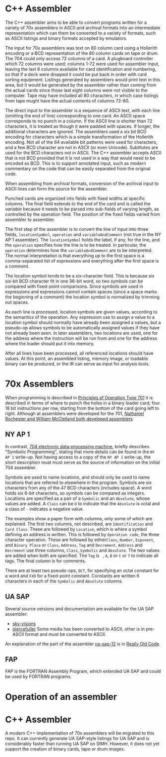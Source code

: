 # C++ Assembler

The C++ assembler aims to be able to convert programs written for a variety of 70x assemblers in ASCII and archival formats into an intermediate representation which can them be converted to a variety of formats, such as ASCII listings and binary formats accepted by emulators.

The input for 70x assemblers was text on 80 column card using a Hollerith encoding or a BCD representation of the 80 column cards on tape or drum. The 704 could only access 72 columns of a card. A plugboard controller which 72 columns were used; columns 1-72 were used for assembler input, leaving the last 8 columns available for card identification and numbering, so that if a deck were dropped it could be put back in order with card sorting equipment. Listings generated by assemblers would print text in this area, but it would be generated by the assembler rather than coming from the actual cards since those last eight columns were not visible to the computer. Tape may have included all 80 characters, in which case listings from tape mught have the actual contents of columns 72-80.

The direct input to the assembler is a sequence of ASCII text, with each line (omitting the end of line) corresponding to one card. An ASCII space corresponds to no punch in a column. If the ASCII line is shorter than 72 characters, it is treated as though it were padded with spaces. If longer, the additional characters are ignored. The assemblers used a six bit BCD encoding for characters which is a simple transformation of the Hollerith encoding. Not all of the 64 available bit patterns were used for characters, and a few BCD character are not in ASCII (or even Unicode). Subtitutes are used for the BCD characters not in ASCII. The C++ assembler accepts ASCII that is not BCD provided that it is not used in a way that would need to be encoded as BCD. This is to support annotated input, such as modern commentary on the code that can be easily separated from the original code.

When assembling from archival formats, conversion of the archival input to ASCII lines can form the source for the assembler.

Punched cards are organized into fields with fixed widths at specific columns. The final field extends to the end of the card and is called the *variable* because it needs to be parsed into sub-fields of varying length, as controlled by the operation field. The position of the fixed fields varied from assembler to assembler.

The first step of the assembler is to convert the line of input into three fields, ``locationSymbol``, ``operation`` and ``variableAndComment`` (not true in the NY AP 1 assembler). The ``locationSymbol`` holds the label, if any, for the line, and the ``operation`` specifies how the line is to be treated. In particular, the ``operation`` determines how the ``variableAndComment`` are to be interpreted. The normal interpretation is that everything up to the first space is a comma-separated list of expressions and everything after the first space is a comment.

The location symbol tends to be a six-character field. This is because six six-bit BCD character fit in one 36-bit word, so two symbols can be compared with fixed-point comparisons. Since symbols are used in expressions and expressions cannot contain spaces (since a space marks the beginning of a comment) the location symbol is normalized by trimming out spaces.

As each line is processed, location symbols are given values, according to the semantics of the operation. Any expression use to assign a value to a location symbol should normally have already been assigned a values, but a pseudo-op allows symbols to be automatically assigned values if they have not already been seen. In later assemblers, two locations are used, one for the address where the instruction will be run from and one for the address where the loader should put it into memory.

After all lines have been processed, all referenced locations should have values. At this point, an assembled listing, memory image, or loadable binary can be produced, or the IR can serve as input for analysis tools.

# 70x Assemblers

When programming is described in [Principles of Operation Type 701](https://bitsavers.org/pdf/ibm/701/24-6042-1_701_PrincOps.pdf) it is described in terms of where to punch the holes in a binary loader card; four 18 bit instructions per row, starting from the bottom of the card going left to right. Although at assemblers were developed for the 701, [Nathaniel Rochester and William McClelland both developed assemblers](https://ieeexplore.ieee.org/stamp/stamp.jsp?arnumber=4640454)

## NY AP 1

In contrast, [704 electronic data-processing machine](https://bitsavers.org/pdf/ibm/704/24-6661-2_704_Manual_1955.pdf), briefly describes "Symbolic Programming", stating that more details can be found in the `NY AP 1` write-up. Not having access to a copy of the `NY AP 1` write-up, the short description must must serve as the source of information on the initial 704 assembler.

Symbols are used to name locations, and should only be used to name locations that are referred to elsewhere in the program. Symbols are six characters from any of the 47 BCD characters (includes space). A word holds six 6-bit characters, so symbols can be compared as integers. Locations are specified as a pair of a `Symbolic` and an `Absolute`, whose values are added. A `Class` can be `O` to indicate that the `Absolute` is octal and a class of `-` indicates a negative value.

The examples show a paper form with columns, only some of which are explained. The first two columns, not described, are `Identification` and `Card Class`. These are followed by `Location`, which is where a symbol defining an address is written. This is followed by `Operation code`, the three character operation. These are followed by either`Class`, `Number`, `Exponent`, and `Binary Place` or `Class`, `Address`, `Tag` and `Decrement`. `Address` and `Decrement` use three columns, `Class`, `Symbolic` and `Absolute`. The two values are added when both are specified. The `Tag` is ` `, `A`, `B` or `C` or `7` to indicate all tags. The final column is for comments.

There are at least two pseudo-ops, `OCT`, for specifying an octal constant for a word and `FXD` for a fixed-point constant. Constants are written 6 characters in each of the `Symbolic` and `Absolute` columns.

## UA SAP

Several source versions and documentation are available for the UA SAP assembler:
 - [sky-visions](https://sky-visions.com/ibm/704/)
 - [piercefuller](https://www.piercefuller.com/library/index.html)
Some media has been converted to ASCII, other is in pre-ASCII format and must be converted to ASCII.

An explanation of the part of the assembler [na-sap-12](https://github.com/diyessi/Z0ftware/blob/main/artifacts/src/na-sap12-1.sap) is in [Really Old Code](https://reallyoldcode.wordpress.com/).

## FAP

FAP is the FORTRAN Assembly Program, which extended UA SAP and could be used by FORTRAN programs.

# Operation of an assembler

# C++ Assembler

A modern C++ implementation of 70x assemblers will be migrated to this repo. It can currently generate UA SAP-style listings for UA SAP and is considerably faster than running UA SAP on SIMH. However, it does not yet support the creation of binary cards, tape or drum images.
